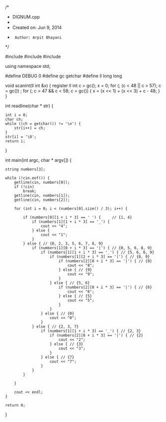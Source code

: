 /*
 * DIGNUM.cpp
 *
 *  Created on: Jun 9, 2014
 *      Author: Arpit Bhayani
 */

#include <cstdio>
#include <cstdlib>
#include <iostream>

using namespace std;

#define DEBUG 0
#define gc getchar
#define ll long long

void scanint(ll int &x) {
	register ll int c = gc();
	x = 0;
	for (; (c < 48 || c > 57); c = gc())
		;
	for (; c > 47 && c < 58; c = gc()) {
		x = (x << 1) + (x << 3) + c - 48;
	}
}

int readline(char * str) {

	int i = 0;
	char ch;
	while ((ch = getchar()) != '\n') {
		str[i++] = ch;
	}
	str[i] = '\0';
	return i;
}

int main(int argc, char * argv[]) {

	string numbers[3];

	while (!cin.eof()) {
		getline(cin, numbers[0]);
		if (!cin)
			break;
		getline(cin, numbers[1]);
		getline(cin, numbers[2]);

		for (int i = 0; i < (numbers[0].size() / 3); i++) {

			if (numbers[0][1 + i * 3] == ' ') {     // {1, 4}
				if (numbers[1][1 + i * 3] == '_') {
					cout << "4";
				} else {
					cout << "1";
				}
			} else { // {0, 2, 3, 5, 6, 7, 8, 9}
				if (numbers[1][0 + i * 3] == '|') { // {0, 5, 6, 8, 9}
					if (numbers[1][1 + i * 3] == '_') { // {5, 6, 8, 9}
						if (numbers[1][2 + i * 3] == '|') { // {8, 9}
							if (numbers[2][0 + i * 3] == '|') { // {8}
								cout << "8";
							} else { // {9}
								cout << "9";
							}
						} else { // {5, 6}
							if (numbers[2][0 + i * 3] == '|') { // {6}
								cout << "6";
							} else { // {5}
								cout << "5";
							}
						}
					} else { // {0}
						cout << "0";
					}
				} else { // {2, 3, 7}
					if (numbers[1][1 + i * 3] == '_') { // {2, 3}
						if (numbers[2][0 + i * 3] == '|') { // {2}
							cout << "2";
						} else { // {3}
							cout << "3";
						}
					} else { // {7}
						cout << "7";
					}
				}
			}

		}

		cout << endl;
	}

	return 0;
}
